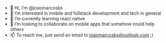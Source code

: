 - 👋 Hi, I’m @joaomarcosbs
- 👀 I’m interested in mobile and fullstack development and tech in general
- 🌱 I’m currently learning react native
- 💞️ I’m looking to collaborate on mobile apps that somehow could help others
- 📫 To reach me, just send an email to joaomarcosbs@outlook.com ;)

<!---
joaomarcosbs/joaomarcosbs is a ✨ special ✨ repository because its `README.md` (this file) appears on your GitHub profile.
You can click the Preview link to take a look at your changes.
--->
